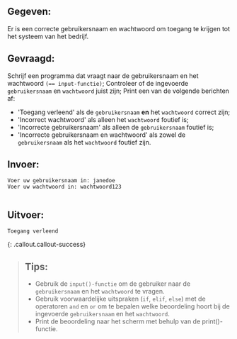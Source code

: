 ## Gegeven: 
Er is een correcte gebruikersnaam en wachtwoord om toegang te krijgen tot het systeem van het bedrijf.

## Gevraagd: 
Schrijf een programma dat vraagt naar de gebruikersnaam en het wachtwoord `(== input-functie)`;
Controleer of de ingevoerde `gebruikersnaam` en `wachtwoord` juist zijn;
Print een van de volgende berichten af:
* 'Toegang verleend' als de `gebruikersnaam` **en** het `wachtwoord` correct zijn;
* 'Incorrect wachtwoord' als alleen het `wachtwoord` foutief is;
* 'Incorrecte gebruikersnaam' als alleen de `gebruikersnaam` foutief is;
* 'Incorrecte gebruikersnaam en wachtwoord' als zowel de `gebruikersnaam` als het `wachtwoord` foutief zijn.


## Invoer: 
```
Voer uw gebruikersnaam in: janedoe
Voer uw wachtwoord in: wachtwoord123


```
## Uitvoer: 
```
Toegang verleend
```

{: .callout.callout-success}
>## Tips: 
>* Gebruik de `input()-functie` om de gebruiker naar de `gebruikersnaam` en het `wachtwoord` te vragen.
>* Gebruik voorwaardelijke uitspraken (`if`, `elif`, `else`) met de operatoren `and` en `or` om te bepalen welke beoordeling hoort bij de ingevoerde `gebruikersnaam` en het `wachtwoord`.
>* Print de beoordeling naar het scherm met behulp van de print()-functie.
